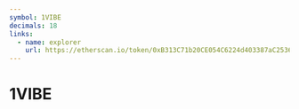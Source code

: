 ```yaml
---
symbol: 1VIBE
decimals: 18
links:
  - name: explorer
    url: https://etherscan.io/token/0xB313C71b20CE054C6224d403387aC2536c0b954e
---
```


# 1VIBE
